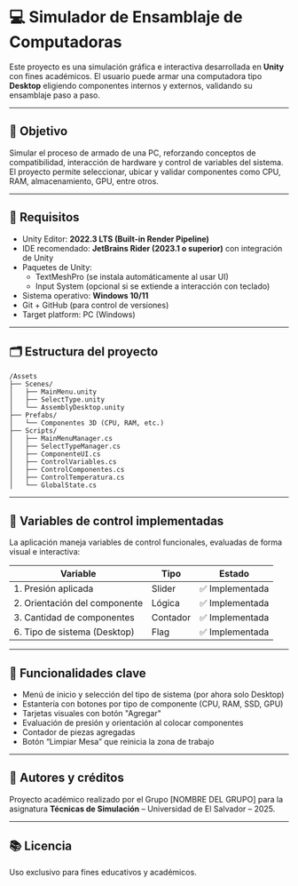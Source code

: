 # 💻 Simulador de Ensamblaje de Computadoras

Este proyecto es una simulación gráfica e interactiva desarrollada en **Unity** con fines académicos. El usuario puede armar una computadora tipo **Desktop** eligiendo componentes internos y externos, validando su ensamblaje paso a paso.

---

## 🧠 Objetivo

Simular el proceso de armado de una PC, reforzando conceptos de compatibilidad, interacción de hardware y control de variables del sistema. El proyecto permite seleccionar, ubicar y validar componentes como CPU, RAM, almacenamiento, GPU, entre otros.

---

## 🚀 Requisitos

- Unity Editor: **2022.3 LTS (Built-in Render Pipeline)**
- IDE recomendado: **JetBrains Rider (2023.1 o superior)** con integración de Unity
- Paquetes de Unity:
  - TextMeshPro (se instala automáticamente al usar UI)
  - Input System (opcional si se extiende a interacción con teclado)
- Sistema operativo: **Windows 10/11**
- Git + GitHub (para control de versiones)
- Target platform: PC (Windows)

---

## 🗂️ Estructura del proyecto

```
/Assets
├── Scenes/
│   ├── MainMenu.unity
│   ├── SelectType.unity
│   └── AssemblyDesktop.unity
├── Prefabs/
│   └── Componentes 3D (CPU, RAM, etc.)
├── Scripts/
│   ├── MainMenuManager.cs
│   ├── SelectTypeManager.cs
│   ├── ComponenteUI.cs
│   ├── ControlVariables.cs
│   ├── ControlComponentes.cs
│   ├── ControlTemperatura.cs
│   └── GlobalState.cs
```

---

## 🧪 Variables de control implementadas

La aplicación maneja variables de control funcionales, evaluadas de forma visual e interactiva:

| Variable                          | Tipo     | Estado          |
|----------------------------------|----------|-----------------|
| 1. Presión aplicada              | Slider   | ✅ Implementada |
| 2. Orientación del componente    | Lógica   | ✅ Implementada |
| 3. Cantidad de componentes       | Contador | ✅ Implementada |
| 6. Tipo de sistema (Desktop)     | Flag     | ✅ Implementada |

---

## 🧩 Funcionalidades clave

- Menú de inicio y selección del tipo de sistema (por ahora solo Desktop)
- Estantería con botones por tipo de componente (CPU, RAM, SSD, GPU)
- Tarjetas visuales con botón "Agregar"
- Evaluación de presión y orientación al colocar componentes
- Contador de piezas agregadas
- Botón “Limpiar Mesa” que reinicia la zona de trabajo

---

## 👥 Autores y créditos

Proyecto académico realizado por el Grupo [NOMBRE DEL GRUPO] para la asignatura **Técnicas de Simulación** – Universidad de El Salvador – 2025.

---

## 📚 Licencia

Uso exclusivo para fines educativos y académicos.
